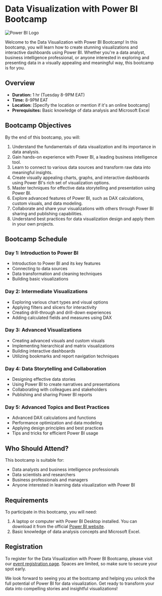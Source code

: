 # Data Visualization with Power BI Bootcamp

![Power BI Logo](https://powerbi.microsoft.com/pictures/shared/social/social-default-image.png)

Welcome to the Data Visualization with Power BI Bootcamp! In this bootcamp, you will learn how to create stunning visualizations and interactive dashboards using Power BI. Whether you're a data analyst, business intelligence professional, or anyone interested in exploring and presenting data in a visually appealing and meaningful way, this bootcamp is for you.

## Overview

- **Duration:** 1 hr (Tuesday 8-9PM EAT)
- **Time:** 8-9PM EAT
- **Location:** [Specify the location or mention if it's an online bootcamp]
- **Prerequisites:** Basic knowledge of data analysis and Microsoft Excel

## Bootcamp Objectives

By the end of this bootcamp, you will:

1. Understand the fundamentals of data visualization and its importance in data analysis.
2. Gain hands-on experience with Power BI, a leading business intelligence tool.
3. Learn to connect to various data sources and transform raw data into meaningful insights.
4. Create visually appealing charts, graphs, and interactive dashboards using Power BI's rich set of visualization options.
5. Master techniques for effective data storytelling and presentation using Power BI.
6. Explore advanced features of Power BI, such as DAX calculations, custom visuals, and data modeling.
7. Collaborate and share your visualizations with others through Power BI sharing and publishing capabilities.
8. Understand best practices for data visualization design and apply them in your own projects.

## Bootcamp Schedule

### Day 1: Introduction to Power BI

- Introduction to Power BI and its key features
- Connecting to data sources
- Data transformation and cleaning techniques
- Building basic visualizations

### Day 2: Intermediate Visualizations

- Exploring various chart types and visual options
- Applying filters and slicers for interactivity
- Creating drill-through and drill-down experiences
- Adding calculated fields and measures using DAX

### Day 3: Advanced Visualizations

- Creating advanced visuals and custom visuals
- Implementing hierarchical and matrix visualizations
- Building interactive dashboards
- Utilizing bookmarks and report navigation techniques

### Day 4: Data Storytelling and Collaboration

- Designing effective data stories
- Using Power BI to create narratives and presentations
- Collaborating with colleagues and stakeholders
- Publishing and sharing Power BI reports

### Day 5: Advanced Topics and Best Practices

- Advanced DAX calculations and functions
- Performance optimization and data modeling
- Applying design principles and best practices
- Tips and tricks for efficient Power BI usage

## Who Should Attend?

This bootcamp is suitable for:

- Data analysts and business intelligence professionals
- Data scientists and researchers
- Business professionals and managers
- Anyone interested in learning data visualization with Power BI

## Requirements

To participate in this bootcamp, you will need:

1. A laptop or computer with Power BI Desktop installed. You can download it from the official [Power BI website](https://powerbi.microsoft.com/).
2. Basic knowledge of data analysis concepts and Microsoft Excel.

## Registration

To register for the Data Visualization with Power BI Bootcamp, please visit our [event registration page](link-to-registration-page). Spaces are limited, so make sure to secure your spot early.

We look forward to seeing you at the bootcamp and helping you unlock the full potential of Power BI for data visualization. Get ready to transform your data into compelling stories and insightful visualizations!
